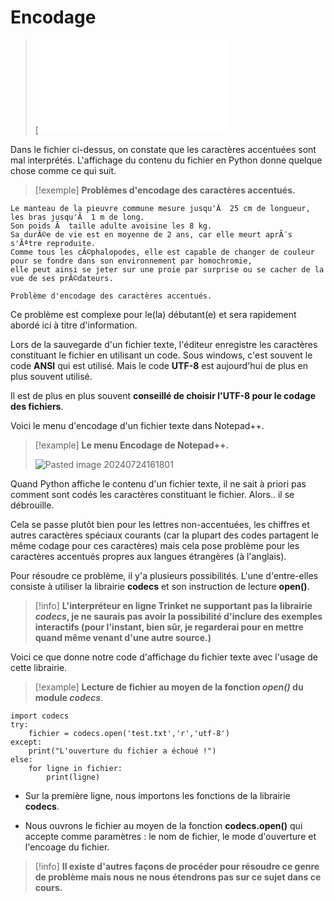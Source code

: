 # Encodage

>[![G04A7KODiwRXFJcN_dIFZa10snIbHOziB-test]( test.txt.md )

Dans le fichier ci-dessus, on constate que les caractères accentuées sont mal interprétés.
L'affichage du contenu du fichier en Python donne quelque chose comme ce qui suit.

>[!exemple] **Problèmes d'encodage des caractères accentués.**
```
Le manteau de la pieuvre commune mesure jusqu'Ã  25 cm de longueur, les bras jusqu'Ã  1 m de long.
Son poids Ã  taille adulte avoisine les 8 kg.
Sa durÃ©e de vie est en moyenne de 2 ans, car elle meurt aprÃ¨s s'Ãªtre reproduite.
Comme tous les cÃ©phalopodes, elle est capable de changer de couleur pour se fondre dans son environnement par homochromie,
elle peut ainsi se jeter sur une proie par surprise ou se cacher de la vue de ses prÃ©dateurs.

Problème d'encodage des caractères accentués.
```

Ce problème est complexe pour le(la) débutant(e) et sera rapidement abordé ici à titre d'information.

Lors de la sauvegarde d'un fichier texte, l'éditeur enregistre les caractères constituant le fichier en utilisant un code.
Sous windows, c'est souvent le code **ANSI** qui est utilisé.
Mais le code **UTF-8** est aujourd'hui de plus en plus souvent utilisé.

Il est de plus en plus souvent **conseillé de choisir l'UTF-8 pour le codage des fichiers**.


Voici le menu d'encodage d'un fichier texte dans Notepad++.

>[!example] **Le menu Encodage de Notepad++.**
>
>![Pasted image 20240724161801](https://github.com/user-attachments/assets/827d00a6-80ca-4a1f-9e4b-74fa155ceeb5)


Quand Python affiche le contenu d'un fichier texte, il ne sait à priori pas comment sont codés les caractères constituant le fichier. Alors.. il se débrouille.

Cela se passe plutôt bien pour les lettres non-accentuées, les chiffres et autres caractères spéciaux courants (car la plupart des codes partagent le même codage pour ces caractères) mais cela pose problème pour les caractères accentués propres aux langues étrangères (à l'anglais).

Pour résoudre ce problème, il y'a plusieurs possibilités.
L'une d'entre-elles consiste à utiliser la librairie **codecs** et son instruction de lecture **open()**.

>[!info] **L'interpréteur en ligne Trinket ne supportant pas la librairie *codecs*, je ne saurais pas avoir la possibilité d'inclure des exemples interactifs (pour l'instant, bien sûr, je regarderai pour en mettre quand même venant d'une autre source.)**


Voici ce que donne notre code d'affichage du fichier texte avec l'usage de cette librairie.

>[!example] **Lecture de fichier au moyen de la fonction *open()* du module *codecs***.
```
import codecs
try:
    fichier = codecs.open('test.txt','r','utf-8')
except:
    print("L'ouverture du fichier a échoué !")
else: 
    for ligne in fichier:
        print(ligne)
```

- Sur la première ligne, nous importons les fonctions de la librairie **codecs**.

- Nous ouvrons le fichier au moyen de la fonction **codecs.open()** qui accepte comme paramètres : le nom de fichier, le mode d'ouverture et l'encoage du fichier.


>[!info] **Il existe d'autres façons de procéder pour résoudre ce genre de problème mais nous ne nous étendrons pas sur ce sujet dans ce cours.**

